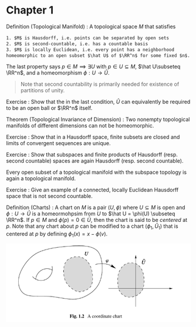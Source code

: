 # Chapter 1 

Definition (Topological Manifold)
:   A topological space $M$ that satisfies

    1. $M$ is Hausdorff, i.e. points can be separated by open sets
    2. $M$ is second-countable, i.e. has a countable basis
    3. $M$ is locally Euclidean, i.e. every point has a neighborhood homeomorphic to an open subset $\hat U$ of $\RR^n$ for some fixed $n$.


The last property says $p\in M \implies \exists U$ with $p\in U \subseteq M$, $\hat U\subseteq \RR^n$, and a homeomorphism $\phi: U \to \hat U$.

> Note that second countability is primarily needed for existence of partitions of unity.

Exercise
: Show that the in the last condition, $\hat U$ can equivalently be required to be an open ball or $\RR^n$ itself.


Theorem (Topological Invariance of Dimension)
: Two nonempty topological manifolds of different dimensions can not be homeomorphic.


Exercise
: Show that in a Hausdorff space, finite subsets are closed and limits of convergent sequences are unique.

Exercise
: Show that subspaces and finite products of Hausdorff (resp. second countable) spaces are again Hausdorff (resp. second countable).

Every open subset of a topological manifold with the subspace topology is again a topological manifold.

Exercise
: Give an example of a connected, locally Euclidean Hausdorff space that is not second countable.

Definition (Charts)
: A chart on $M$ is a pair $(U, \phi)$ where $U\subseteq M$ is open and $\phi: U \to \hat U$ is a homeormohpsim from $U$ to $\hat U = \phi(U) \subseteq \RR^n$.
  If $p\in M$ and $\phi(p) = 0 \in \bar U$, then the chart is said to be *centered* at $p$.
  Note that any chart about $p$ can be modified to a chart $(\phi_1, \hat U_1)$ that is centered at $p$ by defining $\phi_1(x) = x - \phi(v)$.
  
  ![](figures/image_2020-06-15-00-22-05.png)

